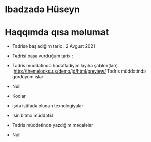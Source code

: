 # Ibadzadə Hüseyn
# Haqqımda qısa məlumat
- Tədrisə başladığım tarix : 2 Avgust 2021
- Tədrisi başa vurduğum tarix : 
- Tədris müddətində hədəflədiyim layihə şablon(ları) :http://themelooks.us/demo/jd/html/preview/
Tədris müddətində gördüyüm işlər
- Null
 - Kodlar
 - işdə istifadə olunan texnologiyalar
 - İşin bitmə müddəti:l

- Tədris müddətində yazdığım məqalələr
- Null